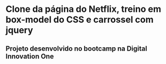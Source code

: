 # Clone da página do Netflix, treino em box-model do CSS e carrossel com jquery

## Projeto desenvolvido no bootcamp na Digital Innovation One


